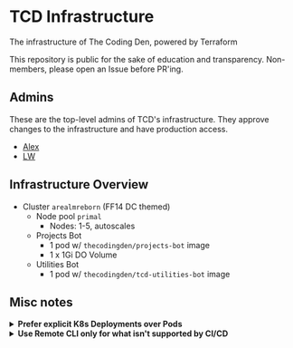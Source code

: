 # TCD Infrastructure
The infrastructure of The Coding Den, powered by Terraform

This repository is public for the sake of education and transparency. Non-members, please open an Issue before PR'ing.

## Admins
These are the top-level admins of TCD's infrastructure. They approve changes to the infrastructure and have production access.
- [Alex](https://github.com/obliv1on)
- [LW](https://github.com/linuswillner)

## Infrastructure Overview
- Cluster `arealmreborn` (FF14 DC themed)
  - Node pool `primal`
    - Nodes: 1-5, autoscales
  - Projects Bot
    - 1 pod w/ `thecodingden/projects-bot` image
    - 1 x 1Gi DO Volume
  - Utilities Bot
    - 1 pod w/ `thecodingden/tcd-utilities-bot` image

## Misc notes
<details><summary><b>Prefer explicit K8s Deployments over Pods</b></summary>
  With explicit Deployments, we can adjust the Deployment without redeploying everything, as opposed to the autogenerated Deployments when you create a Pod</details>

<details><summary><b>Use Remote CLI only for what isn't supported by CI/CD</b></summary>
  Remote CLI circumvents the review process of CI/CD. Therefore, it should only be used when the CI/CD is either insufficient or otherwise is unable to perform a needed task. Usage of remote CLI should be noted in internal channels.</details>
